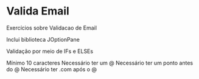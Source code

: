 # Valida Email
Exercícios sobre Validacao de Email

Inclui biblioteca JOptionPane

Validação por meio de IFs e ELSEs

  Mínimo 10 caracteres
  Necessário ter um @
  Necessário ter um ponto antes do @
  Necessário ter .com após o @
